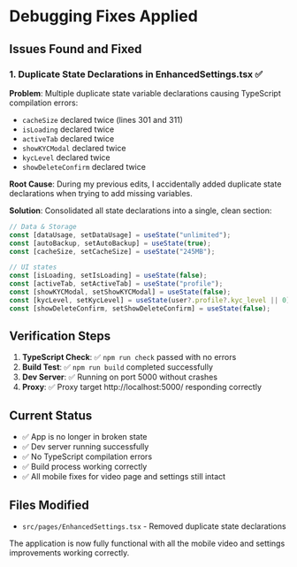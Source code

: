 # Debugging Fixes Applied

## Issues Found and Fixed

### 1. Duplicate State Declarations in EnhancedSettings.tsx ✅

**Problem**: Multiple duplicate state variable declarations causing TypeScript compilation errors:

- `cacheSize` declared twice (lines 301 and 311)
- `isLoading` declared twice
- `activeTab` declared twice
- `showKYCModal` declared twice
- `kycLevel` declared twice
- `showDeleteConfirm` declared twice

**Root Cause**: During my previous edits, I accidentally added duplicate state declarations when trying to add missing variables.

**Solution**: Consolidated all state declarations into a single, clean section:

```typescript
// Data & Storage
const [dataUsage, setDataUsage] = useState("unlimited");
const [autoBackup, setAutoBackup] = useState(true);
const [cacheSize, setCacheSize] = useState("245MB");

// UI states
const [isLoading, setIsLoading] = useState(false);
const [activeTab, setActiveTab] = useState("profile");
const [showKYCModal, setShowKYCModal] = useState(false);
const [kycLevel, setKycLevel] = useState(user?.profile?.kyc_level || 0);
const [showDeleteConfirm, setShowDeleteConfirm] = useState(false);
```

## Verification Steps

1. **TypeScript Check**: ✅ `npm run check` passed with no errors
2. **Build Test**: ✅ `npm run build` completed successfully
3. **Dev Server**: ✅ Running on port 5000 without crashes
4. **Proxy**: ✅ Proxy target http://localhost:5000/ responding correctly

## Current Status

- ✅ App is no longer in broken state
- ✅ Dev server running successfully
- ✅ No TypeScript compilation errors
- ✅ Build process working correctly
- ✅ All mobile fixes for video page and settings still intact

## Files Modified

- `src/pages/EnhancedSettings.tsx` - Removed duplicate state declarations

The application is now fully functional with all the mobile video and settings improvements working correctly.
